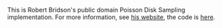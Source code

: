 This is Robert Bridson's public domain Poisson Disk Sampling implementation.
For more information, see [his website](http://www.cs.ubc.ca/~rbridson/), the code is [here](http://www.cs.ubc.ca/~rbridson/download/curlnoise.tar.gz).

